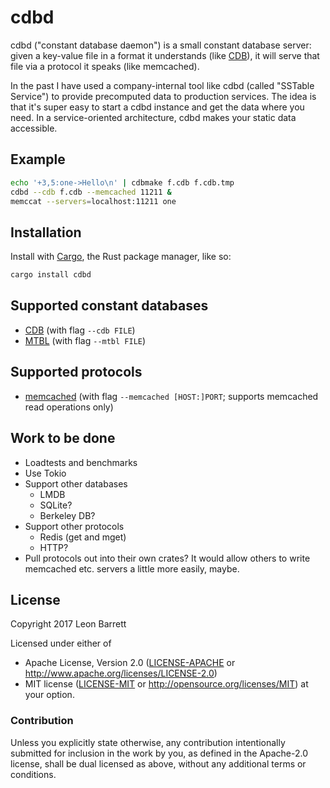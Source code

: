 # cdbd

cdbd ("constant database daemon") is a small constant database server: given a
key-value file in a format it understands (like [CDB][]), it will serve that
file via a protocol it speaks (like memcached).

In the past I have used a company-internal tool like cdbd (called "SSTable
Service") to provide precomputed data to production services. The idea is that
it's super easy to start a cdbd instance and get the data where you need. In a
service-oriented architecture, cdbd makes your static data accessible.

## Example

```sh
echo '+3,5:one->Hello\n' | cdbmake f.cdb f.cdb.tmp
cdbd --cdb f.cdb --memcached 11211 &
memccat --servers=localhost:11211 one
```

## Installation

Install with [Cargo][], the Rust package manager, like so:

```sh
cargo install cdbd
```

## Supported constant databases

* [CDB][] (with flag `--cdb FILE`)
* [MTBL][] (with flag `--mtbl FILE`)

## Supported protocols

* [memcached][] (with flag `--memcached [HOST:]PORT`; supports memcached read operations only)

## Work to be done

* Loadtests and benchmarks
* Use Tokio
* Support other databases
  * LMDB
  * SQLite?
  * Berkeley DB?
* Support other protocols
  * Redis (get and mget)
  * HTTP?
* Pull protocols out into their own crates? It would allow others to
  write memcached etc. servers a little more easily, maybe.

## License

Copyright 2017 Leon Barrett

Licensed under either of
 * Apache License, Version 2.0 ([LICENSE-APACHE](LICENSE-APACHE) or http://www.apache.org/licenses/LICENSE-2.0)
 * MIT license ([LICENSE-MIT](LICENSE-MIT) or http://opensource.org/licenses/MIT)
at your option.

### Contribution

Unless you explicitly state otherwise, any contribution intentionally submitted
for inclusion in the work by you, as defined in the Apache-2.0 license, shall be dual licensed as above, without any
additional terms or conditions.

[Cargo]: http://doc.crates.io/
[CDB]: http://www.corpit.ru/mjt/tinycdb.html
[MTBL]: https://github.com/farsightsec/mtbl
[memcached]: https://memcached.org/
